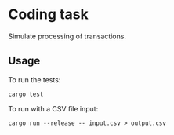 # Coding task

Simulate processing of transactions.

## Usage

To run the tests:

    cargo test

To run with a CSV file input:

    cargo run --release -- input.csv > output.csv

